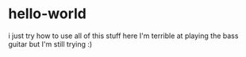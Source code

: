 # hello-world
i just try how to use all of this stuff here
I'm terrible at playing the bass guitar but I'm still trying :)
